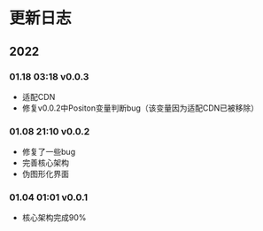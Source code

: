 # 更新日志

  

## 2022

### 01.18 03:18 v0.0.3

* 适配CDN
* 修复v0.0.2中Positon变量判断bug（该变量因为适配CDN已被移除）

### 01.08 21:10 v0.0.2

* 修复了一些bug
* 完善核心架构
* 伪图形化界面

### 01.04 01:01 v0.0.1
* 核心架构完成90%
